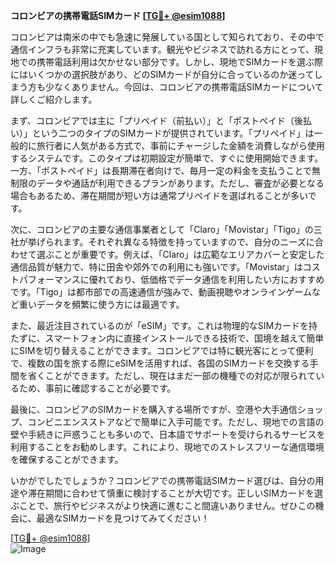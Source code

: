 **コロンビアの携帯電話SIMカード [[TG💪+ @esim1088](https://t.me/s/esim1088)]**

コロンビアは南米の中でも急速に発展している国として知られており、その中で通信インフラも非常に充実しています。観光やビジネスで訪れる方にとって、現地での携帯電話利用は欠かせない部分です。しかし、現地でSIMカードを選ぶ際にはいくつかの選択肢があり、どのSIMカードが自分に合っているのか迷ってしまう方も少なくありません。今回は、コロンビアの携帯電話SIMカードについて詳しくご紹介します。

まず、コロンビアでは主に「プリペイド（前払い）」と「ポストペイド（後払い）」という二つのタイプのSIMカードが提供されています。「プリペイド」は一般的に旅行者に人気がある方式で、事前にチャージした金額を消費しながら使用するシステムです。このタイプは初期設定が簡単で、すぐに使用開始できます。一方、「ポストペイド」は長期滞在者向けで、毎月一定の料金を支払うことで無制限のデータや通話が利用できるプランがあります。ただし、審査が必要となる場合もあるため、滞在期間が短い方は通常プリペイドを選ばれることが多いです。

次に、コロンビアの主要な通信事業者として「Claro」「Movistar」「Tigo」の三社が挙げられます。それぞれ異なる特徴を持っていますので、自分のニーズに合わせて選ぶことが重要です。例えば、「Claro」は広範なエリアカバーと安定した通信品質が魅力で、特に田舎や郊外での利用にも強いです。「Movistar」はコストパフォーマンスに優れており、低価格でデータ通信を利用したい方におすすめです。「Tigo」は都市部での高速通信が強みで、動画視聴やオンラインゲームなど重いデータを頻繁に使う方には最適です。

また、最近注目されているのが「eSIM」です。これは物理的なSIMカードを持たずに、スマートフォン内に直接インストールできる技術で、国境を越えて簡単にSIMを切り替えることができます。コロンビアでは特に観光客にとって便利で、複数の国を旅する際にeSIMを活用すれば、各国のSIMカードを交換する手間を省くことができます。ただし、現在はまだ一部の機種での対応が限られているため、事前に確認することが必要です。

最後に、コロンビアのSIMカードを購入する場所ですが、空港や大手通信ショップ、コンビニエンスストアなどで簡単に入手可能です。ただし、現地での言語の壁や手続きに戸惑うことも多いので、日本語でサポートを受けられるサービスを利用することをお勧めします。これにより、現地でのストレスフリーな通信環境を確保することができます。

いかがでしたでしょうか？コロンビアでの携帯電話SIMカード選びは、自分の用途や滞在期間に合わせて慎重に検討することが大切です。正しいSIMカードを選ぶことで、旅行やビジネスがより快適に進むこと間違いありません。ぜひこの機会に、最適なSIMカードを見つけてみてください！

[[TG💪+ @esim1088](https://t.me/s/esim1088)]  
![Image](https://i.postimg.cc/Y0z9fWf4/image.png)